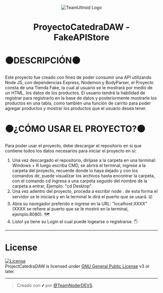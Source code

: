 <p align="center">
  <img src="https://r4.wallpaperflare.com/wallpaper/967/89/86/minimalism-code-quote-text-wallpaper-e7793a7b66fa05e57c0d783058177943.jpg" alt="TeamUltroid Logo">
</p>
<h1 align="center">
  <b>ProyectoCatedraDAW - FakeAPIStore</b>
</h1>

# ⚫DESCRIPCIÓN⚫
Este proyecto fue creado con fines de poder consumir una API utilizando Node JS, con dependencias Express, Nodemon y BodyParser, el Proyecto consta de una Tienda Fake, la cual al usuario se le mostrará por medio de un HTML, los datos de los productos.
El usuario tendrá la habilidad de registrar para registrarlo en la base de datos y posteriormente mostrarle los productos en una tabla, como también una función de carrito para poder agregar productos y mostrar los productos que el usuario desea tener.

# ⚫¿CÓMO USAR EL PROYECTO?⚫
Para poder usar el proyecto, debe descargar el repositorio en sí que contiene todos los datos necesarios para iniciar el proyecto en sí:
1. Una vez descargado el repositorio, dirijase a la carpeta en una terminal: Windows + R luego escriba CMD, se abrirá el terminal, ingrese a la carpeta del proyecto, recuerde donde lo haya dejado y con los comandos dir, puede visualizar los archivos hasta encontrar la carpeta, con el comando cd ingresa a una carpeta seguido del nombre de la carpeta a entrar, Ejemplo: "cd Desktop".
2. Una vez adentro del proyecto, proceda a escribir node .  de esta forma el servidor se le iniciará y en la terminal le dirá el puerto que se usará. ☑️
3. Abra su navegador preferido e ingrese en la URL: "localhost:XXXX" (XXXX se refiere al puerto que se le mostró en la terminal, ejemplo:8080). 🗺️
4. Listo! ya tiene su Login el cual puede logearse o registrarse. 🖐️

---

# License
[![License](https://www.gnu.org/graphics/gplv3-127x51.png)](LICENSE)   
ProjectCatedraDAW is licensed under [GNU General Public License](https://www.gnu.org/licenses/gpl-3.0.html) v3 or later.

---

> Creado con 💕 por [@TeamNoderDEVS](https://github.com/Henry-ACC/ProjectCatedraDAW).